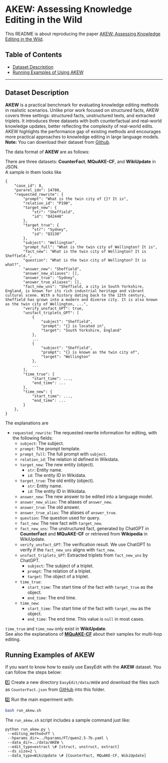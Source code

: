 # AKEW: Assessing Knowledge Editing in the Wild

This README is about reproducing the paper [AKEW: Assessing Knowledge Editing in the Wild](https://arxiv.org/abs/2402.18909).

## Table of Contents

- [Dataset Description](#Dataset-Description)
- [Running Examples of Using AKEW](#Running-Examples-of-Using-AKEW)
---

## Dataset Description

**AKEW** is a practical benchmark for evaluating knowledge editing methods in realistic scenarios. Unlike prior work focused on structured facts, AKEW covers three settings: structured facts, unstructured texts, and extracted triplets. It introduces three datasets with both counterfactual and real-world knowledge updates, better reflecting the complexity of real-world edits. AKEW highlights the performance gap of existing methods and encourages more practical approaches to knowledge editing in large language models.
**Note:** You can download their dataset from [Github](https://github.com/bobxwu/AKEW).

The data format of **AKEW** are as follows:

There are three datasets: **CounterFact**, **MQuAKE-CF**, and **WikiUpdate** in JSON.  
A sample in them looks like

    {
        "case_id": 8,
        "pararel_idx": 14780,
        "requested_rewrite": {
            "prompt": "What is the twin city of {}? It is",
            "relation_id": "P190",
            "target_new": {
                "str": "Sheffield",
                "id": "Q42448"
            },
            "target_true": {
                "str": "Sydney",
                "id": "Q3130"
            },
            "subject": "Wellington",
            "prompt_full": "What is the twin city of Wellington? It is",
            "fact_new": "What is the twin city of Wellington? It is Sheffield.",
            "question": "What is the twin city of Wellington? It is what?",
            "answer_new": "Sheffield",
            "answer_new_aliases": [],
            "answer_true": "Sydney",
            "answer_true_aliases": [],
            "fact_new_uns": "Sheffield, a city in South Yorkshire, England, is known for its rich industrial heritage and vibrant cultural scene. With a history dating back to the 12th century, Sheffield has grown into a modern and diverse city. It is also known as the twin city of Wellington, ...",
            "verify_unsfact_GPT": true,
            "unsfact_triplets_GPT": [
                {
                    "subject": "Sheffield",
                    "prompt": "{} is located in",
                    "target": "South Yorkshire, England"
                },
                ...
                {
                    "subject": "Sheffield",
                    "prompt": "{} is known as the twin city of",
                    "target": "Wellington"
                },
                ...
            ],
            "time_true": {
                "start_time": ...,
                "end_time": ...
            },
            "time_new": {
                "start_time": ...,
                "end_time": ...
            }
        },
    }

The explanations are

- `requested_rewrite`: The requested rewrite information for editing, with the following fields:
    - `subject`: The subject.
    - `prompt`: The prompt template.
    - `prompt_full`: The full prompt with `subject`.
    - `relation_id`: The relation id defined in Wikidata.
    - `target_new`: The new entity (object).
        - `str`: Entity name.
        - `id`: The entity ID in Wikidata.
    - `target_true`: The old entity (object).
        - `str`: Entity name.
        - `id`: The entity ID in Wikidata.
    - `answer_new`: The new answer to be edited into a language model.
    - `answer_new_alias`: The aliases of `answer_new`.
    - `answer_true`: The old answer.
    - `answer_true_alias`: The aliases of `answer_true`.
    - `question`: The question used for query.
    - `fact_new`: The new fact with `target_new`.
    - `fact_new_uns`: The unstructured fact, generated by ChatGPT in **CounterFact** and **MQuAKE-CF** or retrieved from **Wikipedia** in WikiUpdate.
    - `verify_unsfact_GPT`: The verification result. We use ChatGPT to verify if the `fact_new_uns` aligns with `fact_new`.
    - `unsfact_triplets_GPT`: Extracted triplets from `fact_new_uns` by ChatGPT.
        - `subject`: The subject of a triplet.
        - `prompt`: The relation of a triplet.
        - `target`: The object of a triplet.
    - `time_true`:
        - `start_time`: The start time of the fact with `target_true` as the object.
        - `end_time`: The end time.
    - `time_new`:
        - `start_time`: The start time of the fact with `target_new` as the object.
        - `end_time`: The end time. This value is `null` in most cases.


`time_true` and `time_new` only exist in **WikiUpdate**.  
See also the explanations of [**MQuAKE-CF**](https://github.com/princeton-nlp/MQuAKE) about their samples for multi-hop editing.


## Running Examples of AKEW

If you want to know how to easily use EasyEdit with the **AKEW** dataset. You can follow the steps below:

1️⃣ Create a new directory `EasyEdit/data/AKEW` and download the files such as `CounterFact.json` from [GitHub](https://github.com/bobxwu/AKEW/tree/master/datasets) into this folder.

2️⃣ Run the main experiment with:
```bash
bash run_akew.sh
```
The `run_akew.sh` script includes a sample command just like:
```
python run_akew.py \
 --editing_method=FT \
 --hparams_dir=../hparams/FT/qwen2.5-7b.yaml \
 --data_dir=../data/AKEW \
 --edit_type=extract \# [struct, unstruct, extract]
 --ds_size=2 \
 --data_type=WikiUpdate \# [CounterFact, MQuAKE-CF, WikiUpdate]
```
